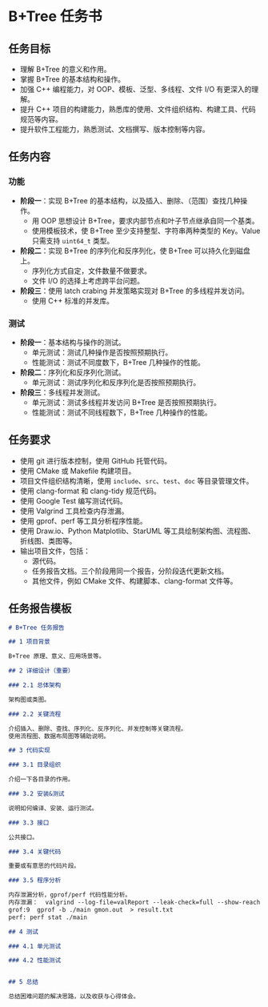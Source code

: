# B+Tree 任务书

## 任务目标

- 理解 B+Tree 的意义和作用。
- 掌握 B+Tree 的基本结构和操作。
- 加强 C++ 编程能力，对 OOP、模板、泛型、多线程、文件 I/O 有更深入的理解。
- 提升 C++ 项目的构建能力，熟悉库的使用、文件组织结构、构建工具、代码规范等内容。
- 提升软件工程能力，熟悉测试、文档撰写、版本控制等内容。

## 任务内容

### 功能

- **阶段一**：实现 B+Tree 的基本结构，以及插入、删除、（范围）查找几种操作。
  - 用 OOP 思想设计 B+Tree，要求内部节点和叶子节点继承自同一个基类。
  - 使用模板技术，使 B+Tree 至少支持整型、字符串两种类型的 Key。Value 只需支持 `uint64_t` 类型。
- **阶段二**：实现 B+Tree 的序列化和反序列化，使 B+Tree 可以持久化到磁盘上。
  - 序列化方式自定，文件数量不做要求。
  - 文件 I/O 的选择上考虑跨平台问题。
- **阶段三**：使用 latch crabing 并发策略实现对 B+Tree 的多线程并发访问。
  - 使用 C++ 标准的并发库。

### 测试

- **阶段一**：基本结构与操作的测试。
  - 单元测试：测试几种操作是否按照预期执行。
  - 性能测试：测试不同度数下，B+Tree 几种操作的性能。
- **阶段二**：序列化和反序列化测试。
  - 单元测试：测试序列化和反序列化是否按照预期执行。
- **阶段三**：多线程并发测试。
  - 单元测试：测试多线程并发访问 B+Tree 是否按照预期执行。
  - 性能测试：测试不同线程数下，B+Tree 几种操作的性能。

## 任务要求

- 使用 git 进行版本控制，使用 GitHub 托管代码。
- 使用 CMake 或 Makefile 构建项目。
- 项目文件组织结构清晰，使用 `include`、`src`、`test`、`doc` 等目录管理文件。
- 使用 clang-format 和 clang-tidy 规范代码。
- 使用 Google Test 编写测试代码。
- 使用 Valgrind 工具检查内存泄漏。
- 使用 gprof、perf 等工具分析程序性能。
- 使用 Draw.io、Python Matplotlib、StarUML 等工具绘制架构图、流程图、折线图、类图等。
- 输出项目文件，包括：
  - 源代码。
  - 任务报告文档。三个阶段用同一个报告，分阶段迭代更新文档。
  - 其他文件，例如 CMake 文件、构建脚本、clang-format 文件等。

## 任务报告模板

```markdown
# B+Tree 任务报告

## 1 项目背景

B+Tree 原理、意义、应用场景等。

## 2 详细设计（重要）

### 2.1 总体架构

架构图或类图。

### 2.2 关键流程

介绍插入、删除、查找、序列化、反序列化、并发控制等关键流程。
使用流程图、数据布局图等辅助说明。

## 3 代码实现

### 3.1 目录组织

介绍一下各目录的作用。

### 3.2 安装&测试

说明如何编译、安装、运行测试。

### 3.3 接口

公共接口。

### 3.4 关键代码

重要或有意思的代码片段。

### 3.5 程序分析

内存泄漏分析，gprof/perf 代码性能分析。
内存泄漏：  valgrind --log-file=valReport --leak-check=full --show-reachable=yes --leak-resolution=low ./main
grof:9  gprof -b ./main gmon.out  > result.txt
perf: perf stat ./main

## 4 测试

### 4.1 单元测试

### 4.2 性能测试


## 5 总结

总结困难问题的解决思路，以及收获与心得体会。
```